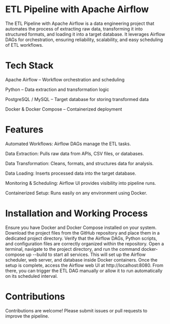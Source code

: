 # ETL Pipeline with Apache Airflow

The ETL Pipeline with Apache Airflow is a data engineering project that automates the process of extracting raw data, transforming it into structured formats, and loading it into a target database. It leverages Airflow DAGs for orchestration, ensuring reliability, scalability, and easy scheduling of ETL workflows.

# Tech Stack

Apache Airflow – Workflow orchestration and scheduling

Python         – Data extraction and transformation logic

PostgreSQL / MySQL – Target database for storing transformed data

Docker & Docker Compose – Containerized deployment

# Features

Automated Workflows: Airflow DAGs manage the ETL tasks.

Data Extraction: Pulls raw data from APIs, CSV files, or databases.

Data Transformation: Cleans, formats, and structures data for analysis.

Data Loading: Inserts processed data into the target database.

Monitoring & Scheduling: Airflow UI provides visibility into pipeline runs.

Containerized Setup: Runs easily on any environment using Docker.

# Installation and Working Process
Ensure you have Docker and Docker Compose installed on your system. Download the project files from the GitHub repository and place them in a dedicated project directory. Verify that the Airflow DAGs, Python scripts, and configuration files are correctly organized within the repository. Open a terminal, navigate to the project directory, and run the command docker-compose up --build to start all services. This will set up the Airflow scheduler, web server, and database inside Docker containers. Once the setup is complete, access the Airflow web UI at http://localhost:8080. From there, you can trigger the ETL DAG manually or allow it to run automatically on its scheduled interval.

# Contributions
Contributions are welcome! Please submit issues or pull requests to improve the pipeline.
